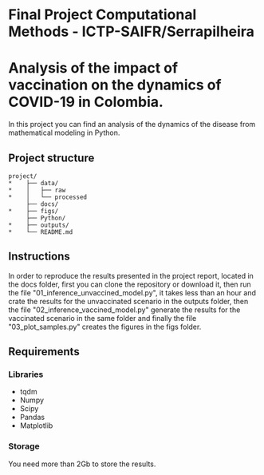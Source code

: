 # Final Project Computational Methods - ICTP-SAIFR/Serrapilheira

# Analysis of the impact of vaccination on the dynamics of COVID-19 in Colombia.

In this project you can find an analysis of the dynamics of the disease from mathematical modeling in Python.

## Project structure

```
project/
*    ├── data/
*    │   ├── raw
*    │   └── processed
     ├── docs/
*    ├── figs/
     ├── Python/
*    ├── outputs/
*    └── README.md
```

## Instructions

In order to reproduce the results presented in the project report, located in the docs folder, first you can clone the repository or download it, then run the file "01_inference_unvaccined_model.py", it takes less than an hour and crate the results for the unvaccinated scenario in the outputs folder, then the file "02_inference_vaccined_model.py" generate the results for the vaccinated scenario in the same folder and finally the file "03_plot_samples.py" creates the figures in the figs folder.

## Requirements
### Libraries
- tqdm
- Numpy
- Scipy
- Pandas
- Matplotlib

### Storage
You need more than 2Gb to store the results.
